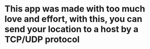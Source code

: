 # This app was made with too much love and effort, with this, you can send your location to a host by a TCP/UDP protocol
